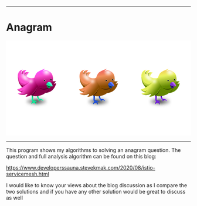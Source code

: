 ---------------
# Anagram

<img src="https://github.com/smakunzva/anagram/blob/master/header.png">

-----------------

This program shows my algorithms to solving an anagram question.
The question and full analysis algorithm can be found on this blog:

https://www.developerssauna.stevekmak.com/2020/08/istio-servicemesh.html

I would like to know your views about the blog discussion as I compare 
the two solutions and if you have any other solution would be great to
discuss as well

